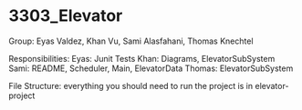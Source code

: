 # 3303_Elevator

Group: Eyas Valdez, Khan Vu, Sami Alasfahani, Thomas Knechtel

Responsibilities:
  Eyas: Junit Tests
  Khan: Diagrams, ElevatorSubSystem
  Sami: README, Scheduler, Main, ElevatorData
  Thomas: ElevatorSubSystem
  
  File Structure:
    everything you should need to run the project is in elevator-project
